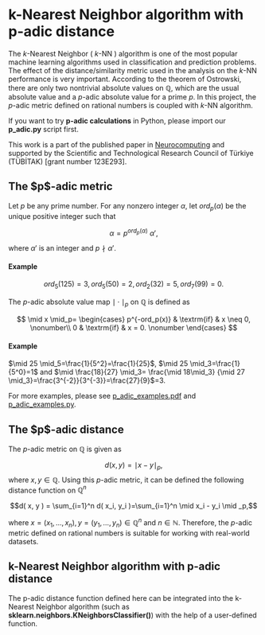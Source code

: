 # k-Nearest Neighbor algorithm with p-adic distance

The $k$-Nearest Neighbor ( $k$-NN ) algorithm is one of the most popular machine learning algorithms used in classification and prediction problems. 
The effect of the distance/similarity metric used in the analysis on the $k$-NN performance is very important. 
According to the theorem of Ostrowski, there are only two nontrivial absolute values on $\mathbb{Q}$, which are the usual absolute value and a $p$-adic absolute value for a prime $p$. 
In this project, the $p$-adic metric defined on rational numbers is coupled with $k$-NN algorithm. 

If you want to try <b>p-adic calculations</b> in Python, please import our <b>p_adic.py</b> script first.

This work is a part of the published paper in <a href="https://www.sciencedirect.com/science/article/pii/S0925231224001711" target="_blank">Neurocomputing</a> and supported by the Scientific and Technological Research Council of Türkiye (TÜBİTAK) [grant number 123E293].

<h2>The $p$-adic metric </h2>

Let $p$ be any prime number. For any nonzero integer $\alpha$, let $ord_p(\alpha)$ be the unique positive integer such that

$$\alpha = p^{ord_p ( \alpha )} \ \alpha', $$

where $\alpha'$ is an integer and $p  \nmid \alpha'$.

<h4>Example</h4>

$$ord_5(125)=3, ord_5(50)=2, ord_2(32)=5, ord_7(99)=0.$$

The $p$-adic absolute value map $\mid \cdot \mid_p$ on $\mathbb{Q}$ is defined as

$$ 
\mid x \mid_p= 
\begin{cases}
p^{-ord_p(x)} & \textrm{if} & x \neq 0, \nonumber\\
0 & \textrm{if} & x = 0. \nonumber
\end{cases}
$$

<h4>Example</h4> 

$\mid 25 \mid_5=\frac{1}{5^2}=\frac{1}{25}$, $\mid 25 \mid_3=\frac{1}{5^0}=1$ and $\mid \frac{18}{27} \mid_3= \frac{\mid 18\mid_3} {\mid 27 \mid_3}=\frac{3^{-2}}{3^{-3}}=\frac{27}{9}$=3.

For more examples, please see <a href="https://github.com/elifkrtl/pkNN/blob/main/p_adic_examples.pdf" target="_blank">p_adic_examples.pdf</a> and <a href="https://github.com/elifkrtl/pkNN/blob/main/p_adic_examples.py" target="_blank">p_adic_examples.py</a>.

<h2> The $p$-adic distance </h2>

The $p$-adic metric on $\mathbb{Q}$ is given as 

$$d( x, y ) = \mid x - y \mid _p,$$
where $x, y \in \mathbb{Q}$. Using this $p$-adic metric, it can be defined the following distance function on $\mathbb{Q}^n$

$$d( x, y ) = \sum_{i=1}^n d( x_i, y_i )=\sum_{i=1}^n \mid x_i - y_i \mid _p,$$

where $x=(x_1, \dots, x_n),  y=(y_1, \dots, y_n) \in \mathbb{Q}^n$ and $n\in \mathbb{N}$. Therefore, the $p$-adic metric defined on rational numbers is suitable for working with real-world datasets. 

<h2> k-Nearest Neighbor algorithm with p-adic distance </h2>

The p-adic distance function defined here can be integrated into the k-Nearest Neighbor algorithm (such as <b> sklearn.neighbors.KNeighborsClassifier()</b>) with the help of a user-defined function.
